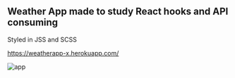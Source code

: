 ## Weather App made to study React hooks and API consuming
   Styled in JSS and SCSS

https://weatherapp-x.herokuapp.com/

![app](https://user-images.githubusercontent.com/22727203/77176854-4082c600-6af7-11ea-9e2b-1f664eae7b2a.png)
